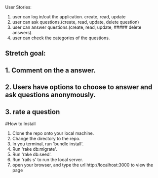 User Stories:
1. user can log in/out the application. create, read, update
2. user can ask questions.(create, read, update, delete question) 
3. user can answer questions.(create, read, update, ##### delete answers). 
4. user can check the categories of the questions.

## Stretch goal:
## 1. Comment on the a answer.
## 2. Users have options to choose to answer and ask questions anonymously.
## 3. rate a question

#How to Install
1. Clone the repo onto your local machine.
2. Change the directory to the repo.
3. In you terminal, run 'bundle install'.
4. Run 'rake db:migrate'.
5. Run 'rake db:seed'.
6. Run 'rails s' to run the local server.
7. open your browser, and type the url http://localhost:3000 to view the page

